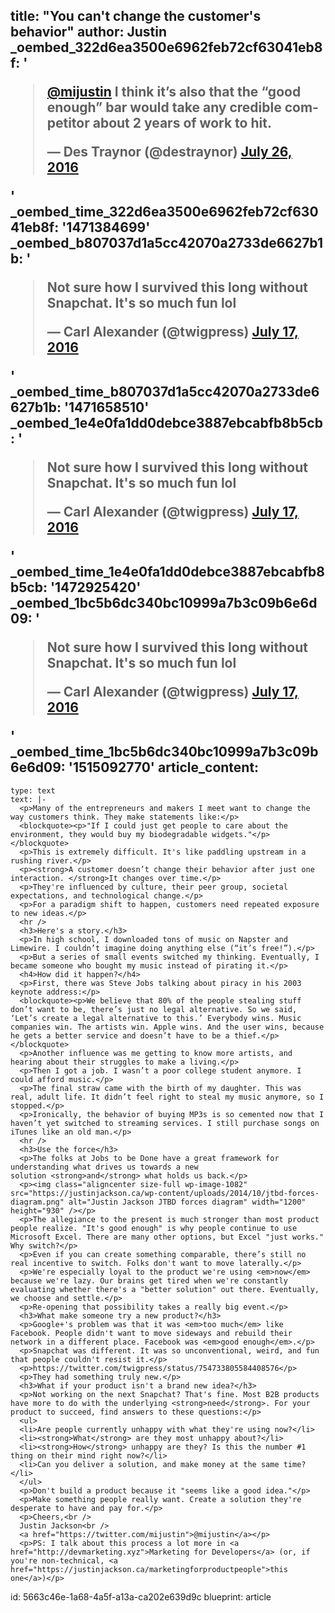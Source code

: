 title: "You can't change the customer's behavior"
author: Justin
_oembed_322d6ea3500e6962feb72cf63041eb8f: '<blockquote class="twitter-tweet" data-width="550"><p lang="en" dir="ltr"><a href="https://twitter.com/mijustin">@mijustin</a> I think it’s also that the “good enough” bar would take any credible competitor about 2 years of work to hit.</p>&mdash; Des Traynor (@destraynor) <a href="https://twitter.com/destraynor/status/757731929118519296">July 26, 2016</a></blockquote><script async src="//platform.twitter.com/widgets.js" charset="utf-8"></script>'
_oembed_time_322d6ea3500e6962feb72cf63041eb8f: '1471384699'
_oembed_b807037d1a5cc42070a2733de6627b1b: '<blockquote class="twitter-tweet" data-width="550"><p lang="en" dir="ltr">Not sure how I survived this long without Snapchat. It&#39;s so much fun lol</p>&mdash; Carl Alexander (@twigpress) <a href="https://twitter.com/twigpress/status/754733805584408576">July 17, 2016</a></blockquote><script async src="//platform.twitter.com/widgets.js" charset="utf-8"></script>'
_oembed_time_b807037d1a5cc42070a2733de6627b1b: '1471658510'
_oembed_1e4e0fa1dd0debce3887ebcabfb8b5cb: '<blockquote class="twitter-tweet" data-width="550"><p lang="en" dir="ltr">Not sure how I survived this long without Snapchat. It&#39;s so much fun lol</p>&mdash; Carl Alexander (@twigpress) <a href="https://twitter.com/twigpress/status/754733805584408576">July 17, 2016</a></blockquote><script async src="//platform.twitter.com/widgets.js" charset="utf-8"></script>'
_oembed_time_1e4e0fa1dd0debce3887ebcabfb8b5cb: '1472925420'
_oembed_1bc5b6dc340bc10999a7b3c09b6e6d09: '<blockquote class="twitter-tweet" data-width="550" data-dnt="true"><p lang="en" dir="ltr">Not sure how I survived this long without Snapchat. It&#39;s so much fun lol</p>&mdash; Carl Alexander (@twigpress) <a href="https://twitter.com/twigpress/status/754733805584408576?ref_src=twsrc%5Etfw">July 17, 2016</a></blockquote><script async src="https://platform.twitter.com/widgets.js" charset="utf-8"></script>'
_oembed_time_1bc5b6dc340bc10999a7b3c09b6e6d09: '1515092770'
article_content:
  -
    type: text
    text: |-
      <p>Many of the entrepreneurs and makers I meet want to change the way customers think. They make statements like:</p>
      <blockquote><p>"If I could just get people to care about the environment, they would buy my biodegradable widgets."</p></blockquote>
      <p>This is extremely difficult. It's like paddling upstream in a rushing river.</p>
      <p><strong>A customer doesn’t change their behavior after just one interaction. </strong>It changes over time.</p>
      <p>They're influenced by culture, their peer group, societal expectations, and technological change.</p>
      <p>For a paradigm shift to happen, customers need repeated exposure to new ideas.</p>
      <hr />
      <h3>Here's a story.</h3>
      <p>In high school, I downloaded tons of music on Napster and Limewire. I couldn’t imagine doing anything else (“it’s free!”).</p>
      <p>But a series of small events switched my thinking. Eventually, I became someone who bought my music instead of pirating it.</p>
      <h4>How did it happen?</h4>
      <p>First, there was Steve Jobs talking about piracy in his 2003 keynote address:</p>
      <blockquote><p>We believe that 80% of the people stealing stuff don’t want to be, there’s just no legal alternative. So we said, ‘Let’s create a legal alternative to this.’ Everybody wins. Music companies win. The artists win. Apple wins. And the user wins, because he gets a better service and doesn’t have to be a thief.</p></blockquote>
      <p>Another influence was me getting to know more artists, and hearing about their struggles to make a living.</p>
      <p>Then I got a job. I wasn’t a poor college student anymore. I could afford music.</p>
      <p>The final straw came with the birth of my daughter. This was real, adult life. It didn’t feel right to steal my music anymore, so I stopped.</p>
      <p>Ironically, the behavior of buying MP3s is so cemented now that I haven’t yet switched to streaming services. I still purchase songs on iTunes like an old man.</p>
      <hr />
      <h3>Use the force</h3>
      <p>The folks at Jobs to be Done have a great framework for understanding what drives us towards a new solution <strong>and</strong> what holds us back.</p>
      <p><img class="aligncenter size-full wp-image-1082" src="https://justinjackson.ca/wp-content/uploads/2014/10/jtbd-forces-diagram.png" alt="Justin Jackson JTBD forces diagram" width="1200" height="930" /></p>
      <p>The allegiance to the present is much stronger than most product people realize. "It's good enough" is why people continue to use Microsoft Excel. There are many other options, but Excel "just works." Why switch?</p>
      <p>Even if you can create something comparable, there’s still no real incentive to switch. Folks don't want to move laterally.</p>
      <p>We're especially loyal to the product we're using <em>now</em> because we're lazy. Our brains get tired when we're constantly evaluating whether there's a "better solution" out there. Eventually, we choose and settle.</p>
      <p>Re-opening that possibility takes a really big event.</p>
      <h3>What make someone try a new product?</h3>
      <p>Google+'s problem was that it was <em>too much</em> like Facebook. People didn't want to move sideways and rebuild their network in a different place. Facebook was <em>good enough</em>.</p>
      <p>Snapchat was different. It was so unconventional, weird, and fun that people couldn't resist it.</p>
      <p>https://twitter.com/twigpress/status/754733805584408576</p>
      <p>They had something truly new.</p>
      <h3>What if your product isn't a brand new idea?</h3>
      <p>Not working on the next Snapchat? That's fine. Most B2B products have more to do with the underlying <strong>need</strong>. For your product to succeed, find answers to these questions:</p>
      <ul>
      <li>Are people currently unhappy with what they're using now?</li>
      <li><strong>What</strong> are they most unhappy about?</li>
      <li><strong>How</strong> unhappy are they? Is this the number #1 thing on their mind right now?</li>
      <li>Can you deliver a solution, and make money at the same time?</li>
      </ul>
      <p>Don't build a product because it "seems like a good idea."</p>
      <p>Make something people really want. Create a solution they're desperate to have and pay for.</p>
      <p>Cheers,<br />
      Justin Jackson<br />
      <a href="https://twitter.com/mijustin">@mijustin</a></p>
      <p>PS: I talk about this process a lot more in <a href="http://devmarketing.xyz">Marketing for Developers</a> (or, if you're non-technical, <a href="https://justinjackson.ca/marketingforproductpeople">this one</a>)</p>
id: 5663c46e-1a68-4a5f-a13a-ca202e639d9c
blueprint: article
